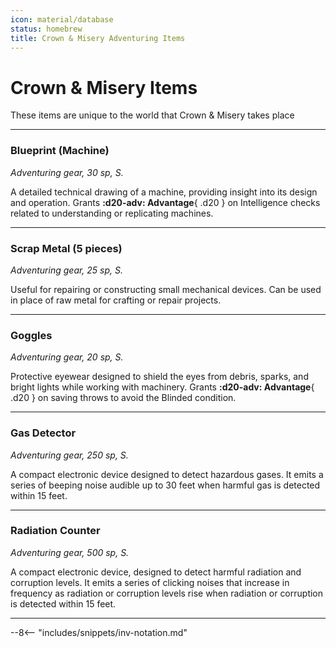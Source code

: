 ```yaml
---
icon: material/database
status: homebrew
title: Crown & Misery Adventuring Items
---
```


# Crown & Misery Items

These items are unique to the world that Crown & Misery takes place

---

### Blueprint (Machine)

_Adventuring gear, 30 sp, S._

A detailed technical drawing of a machine, providing insight into its design and operation. Grants **:d20-adv: Advantage**{ .d20 } on Intelligence checks related to understanding or replicating machines.

---

### Scrap Metal (5 pieces)

_Adventuring gear, 25 sp, S._

Useful for repairing or constructing small mechanical devices. Can be used in place of raw metal for crafting or repair projects.

---

### Goggles

_Adventuring gear, 20 sp, S._

Protective eyewear designed to shield the eyes from debris, sparks, and bright lights while working with machinery. Grants **:d20-adv: Advantage**{ .d20 } on saving throws to avoid the Blinded condition.

---

### Gas Detector

_Adventuring gear, 250 sp, S._

A compact electronic device designed to detect hazardous gases. It emits a series of beeping noise audible up to 30 feet when harmful gas is detected within 15 feet.

---

### Radiation Counter

_Adventuring gear, 500 sp, S._

A compact electronic device, designed to detect harmful radiation and corruption levels. It emits a series of clicking noises that increase in frequency as radiation or corruption levels rise when radiation or corruption is detected within 15 feet.

---

--8<-- "includes/snippets/inv-notation.md"